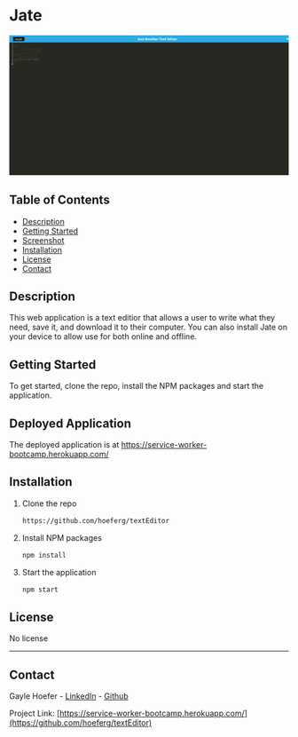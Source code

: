 # Jate

<img src="jate.png">

## Table of Contents  
* [Description](##Description)  
* [Getting Started](##Setting)  
* [Screenshot](##Screenshot)  
* [Installation](##Installation)  
* [License](##License)  
* [Contact](##Contact)  

## Description

This web application is a text editior that allows a user to write what they need, save it, and download it to their computer. You can also install Jate on your device to allow use for both online and offline.

## Getting Started

To get started, clone the repo, install the NPM packages and start the application. 

## Deployed Application

The deployed application is at https://service-worker-bootcamp.herokuapp.com/

## Installation

1. Clone the repo
   ```sh
   https://github.com/hoeferg/textEditor
   ```
2. Install NPM packages
   ```sh
   npm install
   ```
3. Start the application
   ```sh
   npm start


## License

No license

---

## Contact
Gayle Hoefer - [LinkedIn](https://www.linkedin.com/in/gayle-hoefer-61a2a3124/) - [Github](https://github.com/hoeferg)

Project Link: [https://service-worker-bootcamp.herokuapp.com/](https://github.com/hoeferg/textEditor)
